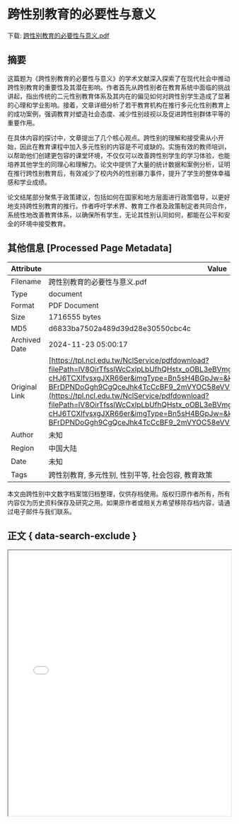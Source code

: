 # 跨性别教育的必要性与意义

<!-- tcd_download_link -->
下载: [跨性别教育的必要性与意义.pdf](跨性别教育的必要性与意义.pdf)
<!-- tcd_download_link_end -->

## 摘要

<!-- tcd_abstract -->
这篇题为《跨性别教育的必要性与意义》的学术文献深入探索了在现代社会中推动跨性别教育的重要性及其潜在影响。作者首先从跨性别者在教育系统中面临的挑战讲起，指出传统的二元性别教育体系及其内在的偏见如何对跨性别学生造成了显著的心理和学业影响。接着，文章详细分析了若干教育机构在推行多元化性别教育上的成功案例，强调教育对塑造社会态度、减少性别歧视以及促进跨性别群体平等的重要作用。

在具体内容的探讨中，文章提出了几个核心观点。跨性别的理解和接受需从小开始，因此在教育课程中加入多元性别的内容是不可或缺的。实施有效的教师培训，以帮助他们创建更包容的课堂环境，不仅仅可以改善跨性别学生的学习体验，也能培养其他学生的同理心和理解力。论文中提供了大量的统计数据和案例分析，证明在推行跨性别教育后，有效减少了校内外的性别暴力事件，提升了学生的整体幸福感和学业成绩。

论文结尾部分聚焦于政策建议，包括如何在国家和地方层面进行政策倡导，以更好地支持跨性别教育的推行。作者呼吁学术界、教育工作者及政策制定者共同合作，系统性地改善教育体系，以确保所有学生，无论其性别认同如何，都能在公平和安全的环境中接受教育。

<!-- tcd_abstract_end -->

## 其他信息 [Processed Page Metadata]

| Attribute       | Value                                  |
|-----------------|----------------------------------------|
| Filename        | 跨性别教育的必要性与意义.pdf                             |
| Type            | document                                 |
| Format          | PDF Document                               |
| Size            | 1716555 bytes                           |
| MD5             | d6833ba7502a489d39d28e30550cbc4c                                  |
| Archived Date   | 2024-11-23 05:00:17                             |
| Original Link   | [https://tpl.ncl.edu.tw/NclService/pdfdownload?filePath=lV8OirTfsslWcCxIpLbUfhQHstx_oOBL3eBVmgJDqmk-cHJ6TCXlfvsxgJXR66er&imgType=Bn5sH4BGpJw=&key=Xx6OF-BFrDPNDoGgh9CgQceJhk4TcCcBF9_2mVYOC58eVVU9OyINO4qBZJhLTxWd&xmlId=0006677286](https://tpl.ncl.edu.tw/NclService/pdfdownload?filePath=lV8OirTfsslWcCxIpLbUfhQHstx_oOBL3eBVmgJDqmk-cHJ6TCXlfvsxgJXR66er&imgType=Bn5sH4BGpJw=&key=Xx6OF-BFrDPNDoGgh9CgQceJhk4TcCcBF9_2mVYOC58eVVU9OyINO4qBZJhLTxWd&xmlId=0006677286)                         |
| Author          | 未知                               |
| Region          | 中国大陆                               |
| Date            | 未知                                 |
| Tags            | 跨性别教育, 多元性别, 性别平等, 社会包容, 教育政策                                 |

本文由跨性别中文数字档案馆归档整理，仅供存档使用。版权归原作者所有，所有内容仅为历史资料保存及研究之用。如果原作者或相关方希望移除存档内容，请通过电子邮件与我们联系。

## 正文 { data-search-exclude }

<!-- tcd_main_text -->
<iframe src="../跨性别教育的必要性与意义.pdf" width="100%" height="600px">
    <p>无法显示PDF，请下载查看。</p>
</iframe>
<!-- tcd_main_text_end -->

